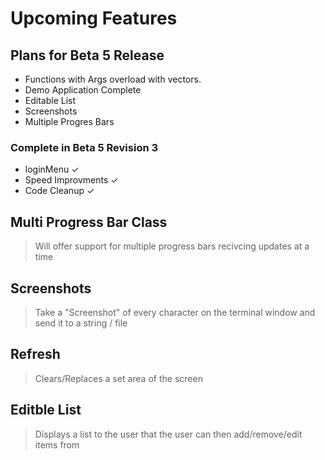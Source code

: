 # Upcoming Features <!-- {docsify-ignore} -->

## Plans for Beta 5 Release<br>
- Functions with Args overload with vectors.<br>
- Demo Application Complete<br>
- Editable List<br>
- Screenshots<br>
- Multiple Progres Bars

### Complete in Beta 5 Revision 3
- loginMenu ✓<br>
- Speed Improvments ✓<br>
- Code Cleanup ✓<br>


## Multi Progress Bar Class
> Will offer support for multiple progress bars recivcing updates at a time

## Screenshots
> Take a "Screenshot" of every character on the terminal window and send it to a string / file

## Refresh 
> Clears/Replaces a set area of the screen

## Editble List
> Displays a list to the user that the user can then add/remove/edit items from
